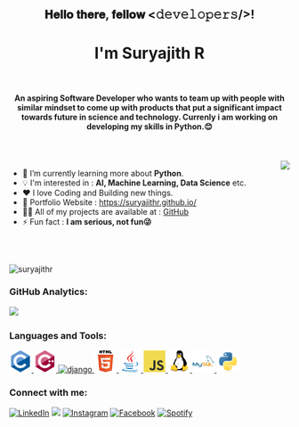 <div align="center">
<h2> 𝐇𝐞𝐥𝐥𝐨 𝐭𝐡𝐞𝐫𝐞, 𝐟𝐞𝐥𝐥𝐨𝐰 <𝚍𝚎𝚟𝚎𝚕𝚘𝚙𝚎𝚛𝚜/>! 
<!--  <img src="https://github.com/ABSphreak/ABSphreak/blob/master/gifs/Hi.gif" width="30px"> -->
</h2>
<h1 align="center">I'm Suryajith R</h1>
 </div>
<br>

<h4 align="center">An aspiring Software Developer who wants to team up with people with similar mindset to come up with products that put a significant impact towards future in science and technology. Currenly i am working on developing my skills in <b>Python.</b>😊</h4>
<br><br>

<img align="right" src="https://media.giphy.com/media/M9gbBd9nbDrOTu1Mqx/giphy.gif">

- 🌱 I’m currently learning more about **Python**.
- :bulb: I'm interested in : **AI, Machine Learning, Data Science** etc.
- ❤️ I love Coding and Building new things.
- 👨‍ Portfolio Website : https://suryajithr.github.io/
- 👨‍💻 All of my projects are available at : [GitHub](https://github.com/SuryajithR)
- ⚡ Fun fact : **I am serious, not fun😜**

<br><br>
<p align="left"> <img src="https://komarev.com/ghpvc/?username=suryajithr&label=Profile%20views&color=0e75b6&style=flat" alt="suryajithr" /> </p>
</p>

<h3 align="left">GitHub Analytics:</h3>
<p align="left">
<a href="https://github.com/SuryajithR">
  <img height="160em" src="https://github-readme-stats-eight-theta.vercel.app/api?username=SuryajithR&show_icons=true&theme=algolia&include_all_commits=true&count_private=true"/>
</a>
</p>


<h3 align="left">Languages and Tools:</h3>
<p align="left"> <a href="https://www.cprogramming.com/" target="_blank" rel="noreferrer"> <img src="https://raw.githubusercontent.com/devicons/devicon/master/icons/c/c-original.svg" alt="c" width="40" height="40"/> </a> <a href="https://www.w3schools.com/cpp/" target="_blank" rel="noreferrer"> <img src="https://raw.githubusercontent.com/devicons/devicon/master/icons/cplusplus/cplusplus-original.svg" alt="cplusplus" width="40" height="40"/> </a> <a href="https://www.djangoproject.com/" target="_blank" rel="noreferrer"> <img src="https://icon-library.com/images/django-icon/django-icon-0.jpg" alt="django" width="40" height="40"/> </a> <a href="https://www.w3.org/html/" target="_blank" rel="noreferrer"> <img src="https://raw.githubusercontent.com/devicons/devicon/master/icons/html5/html5-original-wordmark.svg" alt="html5" width="40" height="40"/> </a> <a href="https://www.java.com" target="_blank" rel="noreferrer"> <img src="https://raw.githubusercontent.com/devicons/devicon/master/icons/java/java-original.svg" alt="java" width="40" height="40"/> </a> <a href="https://developer.mozilla.org/en-US/docs/Web/JavaScript" target="_blank" rel="noreferrer"> <img src="https://raw.githubusercontent.com/devicons/devicon/master/icons/javascript/javascript-original.svg" alt="javascript" width="40" height="40"/> </a> <a href="https://www.linux.org/" target="_blank" rel="noreferrer"> <img src="https://raw.githubusercontent.com/devicons/devicon/master/icons/linux/linux-original.svg" alt="linux" width="40" height="40"/> </a> <a href="https://www.mysql.com/" target="_blank" rel="noreferrer"> <img src="https://raw.githubusercontent.com/devicons/devicon/master/icons/mysql/mysql-original-wordmark.svg" alt="mysql" width="40" height="40"/> </a> <a href="https://www.python.org" target="_blank" rel="noreferrer"> <img src="https://raw.githubusercontent.com/devicons/devicon/master/icons/python/python-original.svg" alt="python" width="40" height="40"/> </a> </p>


<h3 align="left">Connect with me: </h3>


<p align="left">
<a href="https://www.linkedin.com/in/suryajithr/" target="_blank"><img src="https://img.shields.io/badge/LinkedIn-%230077B5.svg?&style=flat-square&logo=linkedin&logoColor=white" alt="LinkedIn"></a>
<a href="https://github.com/SuryajithR" target="blank"><img src="https://img.shields.io/badge/GitHub-100000?style=flat-square&logo=github&logoColor=white" /></a>
<a href="https://www.instagram.com" target="_blank"><img src="https://img.shields.io/badge/Instagram-%23E4405F.svg?&style=flat-square&logo=instagram&logoColor=white" alt="Instagram"></a>
<a href="https://www.facebook.com" target="_blank"><img src="https://img.shields.io/badge/Facebook-%231877F2.svg?&style=flat-square&logo=facebook&logoColor=white" alt="Facebook"></a>
<a href="https://open.spotify.com" target="_blank"><img src="https://img.shields.io/badge/Spotify-%231ED760.svg?&style=flat-square&logo=spotify&logoColor=white" alt="Spotify"></a>
</p>
